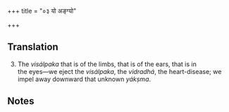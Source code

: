 +++
title = "०३ यो अङ्ग्यो"

+++
## Translation
3. The *visálpaka* that is of the limbs, that is of the ears, that is in  
the eyes—we eject the *visálpaka*, the *vidradhá*, the heart-disease; we  
impel away downward that unknown *yákṣma*.

## Notes

